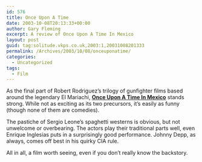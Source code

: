 ```yaml
---
id: 576
title: Once Upon A Time
date: 2003-10-08T20:13:33+00:00
author: Gary Fleming
excerpt: A review of Once Upon A Time In Mexico
layout: post
guid: tag:solitude.vkps.co.uk,2003:1,20031008201333
permalink: /Archives/2003/10/08/onceuponatime/
categories:
  - Uncategorized
tags:
  - Film
---
```

As the final part of Robert Rodriguez&#8217;s trilogy of gunfighter films based around the legendary El Mariachi, **[Once Upon A Time In Mexico](http://www.onceuponatimeinmexico.com)** stands strong. While not as exciting as its two precursors, it&#8217;s easily as funny (though none of them are comedies).

The pastiche of Sergio Leone&#8217;s spaghetti westerns is obvious, but not unwelcome or overbearing. The actors play their traditional parts well, even Enrique Inglesias puts in a surprisingly good performance. Johnny Depp, as always, comes off best in his quirky CIA rule.

All in all, a film worth seeing, even if you don&#8217;t really know the backstory.